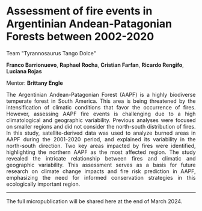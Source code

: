 # Assessment of fire events in Argentinian Andean-Patagonian Forests between 2002-2020

Team "Tyrannosaurus Tango Dolce"

**Franco Barrionuevo**, **Raphael Rocha**, **Cristian Farfan**, **Ricardo Rengifo**, **Luciana Rojas**

Mentor: **Brittany Engle**

<div style="text-align: justify">
The Argentinian Andean-Patagonian Forest (AAPF) is a highly biodiverse temperate forest in South America. This area is being threatened by the intensification of climatic conditions that favor the occurrence of fires. However, assessing AAPF fire events is challenging due to a high climatological and geographic variability. Previous analyses were focused on smaller regions and did not consider the north-south distribution of fires. In this study, satellite-derived data was used to analyze burned areas in AAPF during the 2001-2020 period, and explained its variability in the north-south direction. Two key areas impacted by fires were identified, highlighting the northern AAPF as the most affected region. The study revealed the intricate relationship between fires and climatic and geographic variability. This assessment serves as a basis for future research on climate change impacts and fire risk prediction in AAPF, emphasizing the need for informed conservation strategies in this ecologically important region.
</div>

---
The full micropublication will be shared here at the end of March 2024.